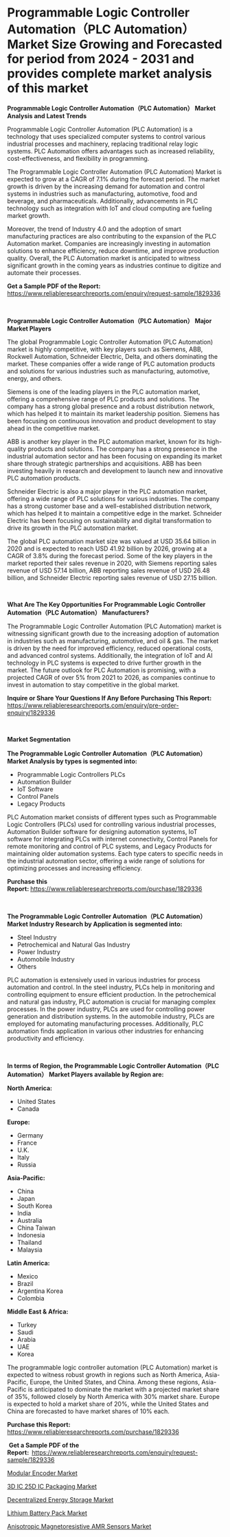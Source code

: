 <p><h1>Programmable Logic Controller Automation（PLC Automation） Market Size Growing and Forecasted for period from 2024 - 2031 and provides complete market analysis of this market</h1></p><p><strong>Programmable Logic Controller Automation（PLC Automation） Market Analysis and Latest Trends</strong></p>
<p><p>Programmable Logic Controller Automation (PLC Automation) is a technology that uses specialized computer systems to control various industrial processes and machinery, replacing traditional relay logic systems. PLC Automation offers advantages such as increased reliability, cost-effectiveness, and flexibility in programming.</p><p>The Programmable Logic Controller Automation (PLC Automation) Market is expected to grow at a CAGR of 7.1% during the forecast period. The market growth is driven by the increasing demand for automation and control systems in industries such as manufacturing, automotive, food and beverage, and pharmaceuticals. Additionally, advancements in PLC technology such as integration with IoT and cloud computing are fueling market growth.</p><p>Moreover, the trend of Industry 4.0 and the adoption of smart manufacturing practices are also contributing to the expansion of the PLC Automation market. Companies are increasingly investing in automation solutions to enhance efficiency, reduce downtime, and improve production quality. Overall, the PLC Automation market is anticipated to witness significant growth in the coming years as industries continue to digitize and automate their processes.</p></p>
<p><strong>Get a Sample PDF of the Report:&nbsp;</strong> <a href="https://www.reliableresearchreports.com/enquiry/request-sample/1829336">https://www.reliableresearchreports.com/enquiry/request-sample/1829336</a></p>
<p>&nbsp;</p>
<p><strong>Programmable Logic Controller Automation（PLC Automation） Major Market Players</strong></p>
<p><p>The global Programmable Logic Controller Automation (PLC Automation) market is highly competitive, with key players such as Siemens, ABB, Rockwell Automation, Schneider Electric, Delta, and others dominating the market. These companies offer a wide range of PLC automation products and solutions for various industries such as manufacturing, automotive, energy, and others.</p><p>Siemens is one of the leading players in the PLC automation market, offering a comprehensive range of PLC products and solutions. The company has a strong global presence and a robust distribution network, which has helped it to maintain its market leadership position. Siemens has been focusing on continuous innovation and product development to stay ahead in the competitive market.</p><p>ABB is another key player in the PLC automation market, known for its high-quality products and solutions. The company has a strong presence in the industrial automation sector and has been focusing on expanding its market share through strategic partnerships and acquisitions. ABB has been investing heavily in research and development to launch new and innovative PLC automation products.</p><p>Schneider Electric is also a major player in the PLC automation market, offering a wide range of PLC solutions for various industries. The company has a strong customer base and a well-established distribution network, which has helped it to maintain a competitive edge in the market. Schneider Electric has been focusing on sustainability and digital transformation to drive its growth in the PLC automation market.</p><p>The global PLC automation market size was valued at USD 35.64 billion in 2020 and is expected to reach USD 41.92 billion by 2026, growing at a CAGR of 3.8% during the forecast period. Some of the key players in the market reported their sales revenue in 2020, with Siemens reporting sales revenue of USD 57.14 billion, ABB reporting sales revenue of USD 26.48 billion, and Schneider Electric reporting sales revenue of USD 27.15 billion.</p></p>
<p>&nbsp;</p>
<p><strong>What Are The Key Opportunities For Programmable Logic Controller Automation（PLC Automation） Manufacturers?</strong></p>
<p><p>The Programmable Logic Controller Automation (PLC Automation) market is witnessing significant growth due to the increasing adoption of automation in industries such as manufacturing, automotive, and oil & gas. The market is driven by the need for improved efficiency, reduced operational costs, and advanced control systems. Additionally, the integration of IoT and AI technology in PLC systems is expected to drive further growth in the market. The future outlook for PLC Automation is promising, with a projected CAGR of over 5% from 2021 to 2026, as companies continue to invest in automation to stay competitive in the global market.</p></p>
<p><strong>Inquire or Share Your Questions If Any Before Purchasing This Report:</strong> <a href="https://www.reliableresearchreports.com/enquiry/pre-order-enquiry/1829336">https://www.reliableresearchreports.com/enquiry/pre-order-enquiry/1829336</a></p>
<p>&nbsp;</p>
<p><strong>Market Segmentation</strong></p>
<p><strong>The Programmable Logic Controller Automation（PLC Automation） Market Analysis by types is segmented into:</strong></p>
<p><ul><li>Programmable Logic Controllers PLCs</li><li>Automation Builder</li><li>IoT Software</li><li>Control Panels</li><li>Legacy Products</li></ul></p>
<p><p>PLC Automation market consists of different types such as Programmable Logic Controllers (PLCs) used for controlling various industrial processes, Automation Builder software for designing automation systems, IoT software for integrating PLCs with internet connectivity, Control Panels for remote monitoring and control of PLC systems, and Legacy Products for maintaining older automation systems. Each type caters to specific needs in the industrial automation sector, offering a wide range of solutions for optimizing processes and increasing efficiency.</p></p>
<p><strong>Purchase this Report:&nbsp;</strong><a href="https://www.reliableresearchreports.com/purchase/1829336">https://www.reliableresearchreports.com/purchase/1829336</a></p>
<p>&nbsp;</p>
<p><strong>The Programmable Logic Controller Automation（PLC Automation） Market Industry Research by Application is segmented into:</strong></p>
<p><ul><li>Steel Industry</li><li>Petrochemical and Natural Gas Industry</li><li>Power Industry</li><li>Automobile Industry</li><li>Others</li></ul></p>
<p><p>PLC automation is extensively used in various industries for process automation and control. In the steel industry, PLCs help in monitoring and controlling equipment to ensure efficient production. In the petrochemical and natural gas industry, PLC automation is crucial for managing complex processes. In the power industry, PLCs are used for controlling power generation and distribution systems. In the automobile industry, PLCs are employed for automating manufacturing processes. Additionally, PLC automation finds application in various other industries for enhancing productivity and efficiency.</p></p>
<p>&nbsp;</p>
<p><strong>In terms of Region, the Programmable Logic Controller Automation（PLC Automation） Market Players available by Region are:</strong></p>
<p>
    <p> <strong> North America: </strong>
        <ul>
            <li>United States</li>
            <li>Canada</li>
        </ul>
        </p> 
    <p> <strong> Europe: </strong>
        <ul>
            <li>Germany</li>
            <li>France</li>
            <li>U.K.</li>
            <li>Italy</li>
            <li>Russia</li>
        </ul>
        </p> 
    <p> <strong> Asia-Pacific: </strong>
        <ul>
            <li>China</li>
            <li>Japan</li>
            <li>South Korea</li>
            <li>India</li>
            <li>Australia</li>
            <li>China Taiwan</li>
            <li>Indonesia</li>
            <li>Thailand</li>
            <li>Malaysia</li>
        </ul>
        </p> 
    <p> <strong> Latin America: </strong>
        <ul>
            <li>Mexico</li>
            <li>Brazil</li>
            <li>Argentina Korea</li>
            <li>Colombia</li>
        </ul>
        </p> 
    <p> <strong> Middle East & Africa: </strong>
        <ul>
            <li>Turkey</li>
            <li>Saudi</li>
            <li>Arabia</li>
            <li>UAE</li>
            <li>Korea</li>
        </ul>
    </p>
    </p>
<p><p>The programmable logic controller automation (PLC Automation) market is expected to witness robust growth in regions such as North America, Asia-Pacific, Europe, the United States, and China. Among these regions, Asia-Pacific is anticipated to dominate the market with a projected market share of 35%, followed closely by North America with 30% market share. Europe is expected to hold a market share of 20%, while the United States and China are forecasted to have market shares of 10% each.</p></p>
<p><strong>Purchase this Report: </strong><a href="https://www.reliableresearchreports.com/purchase/1829336">https://www.reliableresearchreports.com/purchase/1829336</a></p>
<p>&nbsp;<strong>Get a Sample PDF of the Report:&nbsp;&nbsp;</strong><a href="https://www.reliableresearchreports.com/enquiry/request-sample/1829336">https://www.reliableresearchreports.com/enquiry/request-sample/1829336</a></p>
<p><strong></strong></p>
<p><p><a href="https://medium.com/@merrittrice2023/modular-encoder-nbsp-market-focuses-on-market-share-size-and-projected-forecast-till-2031-b0895523e246">Modular Encoder Market</a></p><p><a href="https://medium.com/@merrittrice2023/3d-ic-25d-ic-packaging-market-report-reveals-the-latest-trends-and-growth-opportunities-of-this-20a12b5a88f8">3D IC 25D IC Packaging Market</a></p><p><a href="https://medium.com/@shanatromp/decentralized-energy-storage-market-exploring-market-share-market-trends-and-future-growth-7302719d568a">Decentralized Energy Storage Market</a></p><p><a href="https://medium.com/@merrittrice2023/lithium-battery-pack-market-trends-forecast-and-competitive-analysis-to-2031-68e23e94428e">Lithium Battery Pack Market</a></p><p><a href="https://medium.com/@patriciahanson2013/anisotropic-magnetoresistive-amr-sensors-market-research-report-its-history-and-forecast-2024-to-a424b6670c18">Anisotropic Magnetoresistive AMR Sensors Market</a></p></p>